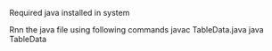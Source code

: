 Required java installed in system

Rnn the java file using following commands
javac TableData.java
java TableData
